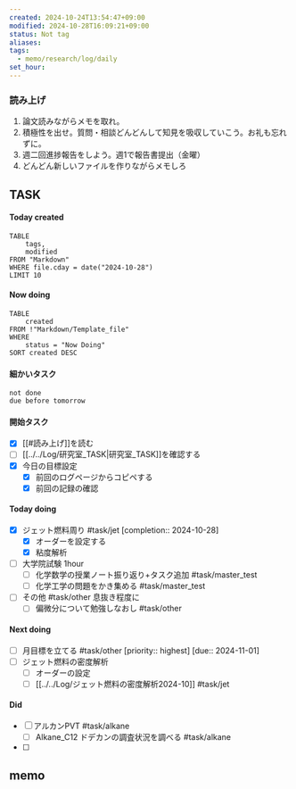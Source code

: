```yaml
---
created: 2024-10-24T13:54:47+09:00
modified: 2024-10-28T16:09:21+09:00
status: Not tag
aliases: 
tags:
  - memo/research/log/daily
set_hour: 
---
```



### 読み上げ
1. 論文読みながらメモを取れ。
2. 積極性を出せ。質問・相談どんどんして知見を吸収していこう。お礼も忘れずに。
3. 週二回進捗報告をしよう。週1で報告書提出（金曜）
4. どんどん新しいファイルを作りながらメモしろ
## TASK
#### Today created
```dataview
TABLE
	tags, 
	modified
FROM "Markdown"
WHERE file.cday = date("2024-10-28")
LIMIT 10
```
#### Now doing
```dataview
TABLE
	created
FROM !"Markdown/Template_file"
WHERE
	status = "Now Doing"
SORT created DESC
```
#### 細かいタスク

```tasks
not done 
due before tomorrow
```
#### 開始タスク
- [x] [[#読み上げ]]を読む
- [ ] [[../../Log/研究室_TASK|研究室_TASK]]を確認する
- [x] 今日の目標設定
	- [x] 前回のログページからコピペする
	- [x] 前回の記録の確認
#### Today doing
- [x] ジェット燃料周り #task/jet  [completion:: 2024-10-28]
	- [x] オーダーを設定する
	- [x] 粘度解析
- [ ] 大学院試験 1hour
	- [ ] 化学数学の授業ノート振り返り+タスク追加 #task/master_test
	- [ ] 化学工学の問題をかき集める #task/master_test 
- [ ] その他 #task/other  息抜き程度に
	- [ ] 偏微分について勉強しなおし #task/other 
#### Next doing
- [ ] 月目標を立てる #task/other  [priority:: highest]  [due:: 2024-11-01]
- [ ] ジェット燃料の密度解析
	- [ ] オーダーの設定
	- [ ] [[../../Log/ジェット燃料の密度解析2024-10]] #task/jet 
#### Did
- [ ] アルカンPVT #task/alkane
	- [ ] Alkane_C12 ドデカンの調査状況を調べる #task/alkane
- [ ] 
## memo
### 